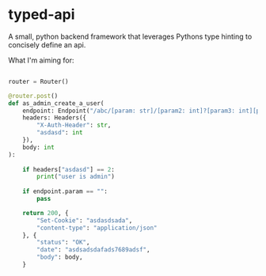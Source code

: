# typed-api
A small, python backend framework that leverages Pythons type hinting to concisely define an api.


What I'm aiming for:

```Python

router = Router()

@router.post()
def as_admin_create_a_user(
    endpoint: Endpoint("/abc/[param: str]/[param2: int]?[param3: int][param4: str]"),
    headers: Headers({
        "X-Auth-Header": str,
        "asdasd": int
    }),
    body: int
):
    
    if headers["asdasd"] == 2:
        print("user is admin")
    
    if endpoint.param == "":
        pass

    return 200, {
        "Set-Cookie": "asdasdsada",
        "content-type": "application/json"
    }, {
        "status": "OK",
        "date": "asdsadsdafads7689adsf",
        "body": body,
    }
    
```
